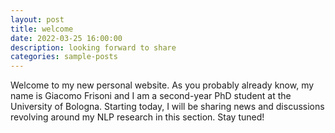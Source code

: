```yaml
---
layout: post
title: welcome
date: 2022-03-25 16:00:00
description: looking forward to share
categories: sample-posts
---
```

Welcome to my new personal website.
As you probably already know, my name is Giacomo Frisoni and I am a second-year PhD student at the University of Bologna.
Starting today, I will be sharing news and discussions revolving around my NLP research in this section.
Stay tuned!